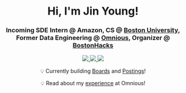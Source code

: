 <h1 align="center">Hi, I'm Jin Young!</h1>
<h3 align="center">
  Incoming SDE Intern @ Amazon, CS @ <a href=https://www.bu.edu/ target="blank">Boston University</a>, Former Data Engineering @ <a href=https://www.omnious.com/ target="blank">Omnious</a>, Organizer @ <a href=http://bostonhacks.io/ target="blank">BostonHacks</a>
</h3>

<p align="center">
  <a href=mailto:jybang@bu.edu target="blank">
    <img src="https://img.shields.io/badge/-Email-critical?style=flat-square"/>
  <a href="https://www.linkedin.com/in/jinyoungbang/">
      <img src="https://img.shields.io/badge/-LinkedIn-informational?style=flat-square"/>
  </a>
  <a href="https://drive.google.com/file/d/1JwUu8oGu40M2k3PYko99_r00dFNz3HvV/view?usp=sharing">
      <img src="https://img.shields.io/badge/-Resume-important?style=flat-square"/>
  </a>
</p>
  
  
<p align="center">
  💡 Currently building <a href="https://github.com/lumi-io/boards/">Boards</a> and <a href="https://github.com/lumi-io/postings/">Postings</a>!
</p>
<p align="center">
  💡  Read about my <a href="https://medium.com/bostonhacks/the-bostonhacks-intern-life-covid-edition-jin-young-alex-bang-omnious-intern-45fcbaef5e5d">experience</a> at Omnious!
</p>
